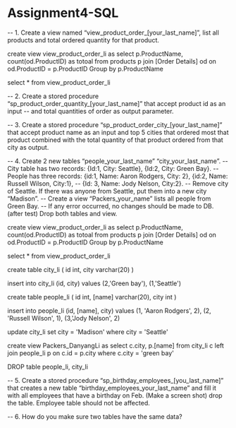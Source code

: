# Assignment4-SQL


-- 1. Create a view named “view_product_order_[your_last_name]”, list all products and total ordered quantity for that product.

create view view_product_order_li
as
select p.ProductName, count(od.ProductID) as totoal
from products p join [Order Details] od on od.ProductID = p.ProductID
Group by p.ProductName

select * from view_product_order_li

-- 2. Create a stored procedure “sp_product_order_quantity_[your_last_name]” that accept product id as an input 
-- and total quantities of order as output parameter.

-- 3. Create a stored procedure “sp_product_order_city_[your_last_name]” that accept product name as an input and top 5 cities that ordered most that product combined with the total quantity of that product ordered from that city as output.


-- 4. Create 2 new tables “people_your_last_name” “city_your_last_name”. 
-- City table has two records: {Id:1, City: Seattle}, {Id:2, City: Green Bay}. 
-- People has three records: {id:1, Name: Aaron Rodgers, City: 2}, {id:2, Name: Russell Wilson, City:1}, 
-- {Id: 3, Name: Jody Nelson, City:2}. 
-- Remove city of Seattle. If there was anyone from Seattle, put them into a new city “Madison”. 
-- Create a view “Packers_your_name” lists all people from Green Bay. 
-- If any error occurred, no changes should be made to DB. (after test) Drop both tables and view.

create view view_product_order_li
as
select p.ProductName, count(od.ProductID) as totoal
from products p join [Order Details] od on od.ProductID = p.ProductID
Group by p.ProductName

select * from view_product_order_li

create table city_li
(
id int,
city varchar(20)
)


insert into city_li (id, city)
values (2,'Green bay'), (1,'Seattle')

create table people_li
(
id int,
[name] varchar(20),
city int
)

insert into people_li (id, [name], city)
values (1, 'Aaron Rodgers', 2), (2, 'Russell Wilson', 1), (3,'Jody Nelson', 2)


update city_li 
set city = 'Madison'
where city = 'Seattle'

create view Packers_DanyangLi
as
select c.city, p.[name]
from city_li c left join people_li p on c.id = p.city
where c.city = 'green bay'

DROP table people_li, city_li



-- 5. Create a stored procedure “sp_birthday_employees_[you_last_name]” that creates a new table “birthday_employees_your_last_name” and fill it with all employees that have a birthday on Feb. (Make a screen shot) drop the table. Employee table should not be affected.

-- 6. How do you make sure two tables have the same data?
